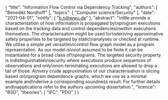 {
    "title": "Information Flow Control via Dependency Tracking",
    "authors": [
        "Benedikt Nordhoff"
    ],
    "topics": [
        "Computer science/Security"
    ],
    "date": "2021-04-01",
    "notify": [
        "b.n@wwu.de"
    ],
    "abstract": "\nWe provide a characterisation of how information is propagated by\nprogram executions based on the tracking data and control dependencies\nwithin executions themselves.  The characterisation might be used for\nderiving approximative safety properties to be targeted by static\nanalyses or checked at runtime.  We utilise a simple yet versatile\ncontrol flow graph model as a program representation.  As our model is\nnot assumed to be finite it can be instantiated for a broad class of\nprograms.  The targeted security property is indistinguishable\nsecurity where executions produce sequences of observations and only\nnon-terminating executions are allowed to drop a tail of those.  A\nvery crude approximation of our characterisation is slicing based on\nprogram dependence graphs, which we use as a minimal example and\nderive a corresponding soundness result.  For further details and\napplications refer to the authors upcoming dissertation.",
    "licence": "BSD",
    "theories": [
        "IFC",
        "PDG"
    ]
}